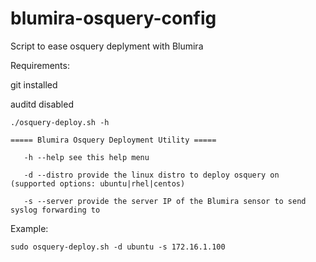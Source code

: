 # blumira-osquery-config
Script to ease osquery deplyment with Blumira

Requirements:

git installed

auditd disabled

```
./osquery-deploy.sh -h

===== Blumira Osquery Deployment Utility =====

   -h --help see this help menu

   -d --distro provide the linux distro to deploy osquery on (supported options: ubuntu|rhel|centos)

   -s --server provide the server IP of the Blumira sensor to send syslog forwarding to
```

Example:
```
sudo osquery-deploy.sh -d ubuntu -s 172.16.1.100
```
